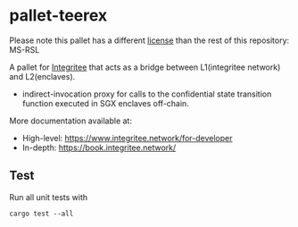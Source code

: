 # pallet-teerex

Please note this pallet has a different [license](./LICENSE) than the rest of this repository: MS-RSL

A pallet for [Integritee](https://integritee.network) that acts as a bridge between L1(integritee network) and L2(enclaves). 
* indirect-invocation proxy for calls to the confidential state transition function executed in SGX enclaves off-chain.

More documentation available at:
* High-level: https://www.integritee.network/for-developer
* In-depth: https://book.integritee.network/

## Test

Run all unit tests with 

```
cargo test --all
```

